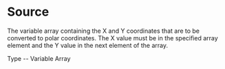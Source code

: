 # Source

The variable array containing the X and Y coordinates that are to be converted to polar coordinates. The X value must be in the specified array element and the Y value in the next element of the array.

Type -- Variable Array
